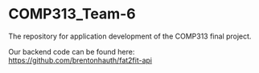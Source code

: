 # COMP313_Team-6
The repository for application development of the COMP313 final project.

Our backend code can be found here: https://github.com/brentonhauth/fat2fit-api
